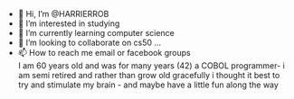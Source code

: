 - 👋 Hi, I’m @HARRIERROB
- 👀 I’m interested in studying  
- 🌱 I’m currently learning computer science
- 💞️ I’m looking to collaborate on cs50 ...
- 📫 How to reach me email or facebook groups  
I am 60 years old and was for many years (42) a COBOL programmer- i am semi retired and rather than grow old gracefully 
i thought it best to try and stimulate my brain - and maybe have a little fun along the way 
